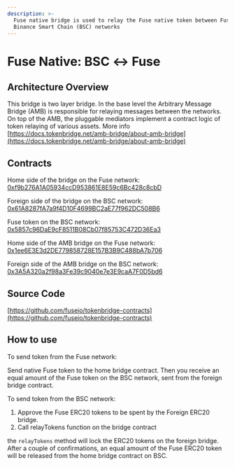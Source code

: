 ```yaml
---
description: >-
  Fuse native bridge is used to relay the Fuse native token between Fuse and
  Binance Smart Chain (BSC) networks
---
```


# Fuse Native: BSC ↔ Fuse

## Architecture Overview

This bridge is two layer bridge. In the base level the Arbitrary Message Bridge \(AMB\) is responsible for relaying messages between the networks. On top of the AMB,  the pluggable mediators implement a contract logic of token relaying of various assets. More info [https://docs.tokenbridge.net/amb-bridge/about-amb-bridge](https://docs.tokenbridge.net/amb-bridge/about-amb-bridge)

## Contracts

Home side of the bridge on the Fuse network: [0xf9b276A1A05934ccD953861E8E59c6Bc428c8cbD](https://explorer.fuse.io/address/0xf9b276A1A05934ccD953861E8E59c6Bc428c8cbD/transactions)

Foreign side of the bridge on the BSC network: [0x61A8287fA7a9f4D10F4699BC2aE77f962DC508B6](https://etherscan.io/address/0x61A8287fA7a9f4D10F4699BC2aE77f962DC508B6)

Fuse token on the BSC network: [0x5857c96DaE9cF8511B08Cb07f85753C472D36Ea3](https://bscscan.com/token/0x5857c96dae9cf8511b08cb07f85753c472d36ea3)

Home side of the AMB bridge on the Fuse network: [0x1ee6E3E3d2DE779858728E157B3B9C488bA7b706](https://explorer.fuse.io/address/0x1ee6E3E3d2DE779858728E157B3B9C488bA7b706)

Foreign side of the AMB bridge on the BSC network: [0x3A5A320a2f98a3Fe39c9040e7e3E9caA7F0D5bd6](https://bscscan.com/address/0x3A5A320a2f98a3Fe39c9040e7e3E9caA7F0D5bd6)

## Source Code

[https://github.com/fuseio/tokenbridge-contracts](https://github.com/fuseio/tokenbridge-contracts)

## How to use

To send token from the Fuse network:

Send native Fuse token to the home bridge contract. Then you receive an equal amount of the Fuse token on the BSC network, sent from the foreign bridge contract.

To send token from the BSC network:

1. Approve the Fuse ERC20 tokens to be spent by the Foreign ERC20 bridge. 
2. Call relayTokens function on the bridge contract

the `relayTokens` method will lock the ERC20 tokens on the foreign bridge. After a couple of confirmations, an equal amount of the Fuse ERC20 token will be released from the home bridge contract on BSC.

#### 

#### 

